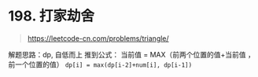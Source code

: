# 198. 打家劫舍

> https://leetcode-cn.com/problems/triangle/

解题思路：dp, 自低而上
推到公式：
当前值 = MAX（前两个位置的值+当前值 ， 前一个位置的值）
`dp[i] = max(dp[i-2]+num[i], dp[i-1])`

```go
```
